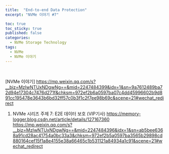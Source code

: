 ```yaml
---
title:  "End-to-end Data Protection"
excerpt: "NVMe 이야기 #7"

toc: true
toc_sticky: true
published: false
categories:
  - NVMe Storage Technology
tags:
  - NVMe
  - NVMe 이야기
---
```


<br>

[NVMe 이야기] https://mp.weixin.qq.com/s?__biz=MzIwNTUxNDgwNg==&mid=2247484399&idx=1&sn=9a7612489ba72d94e17304c7476d271f&chksm=972ef2b6a0597ba07c4dd45996602b9d891cc195478e3643b6bd32ff57c0b3f1c2f7ee98b69c&scene=21#wechat_redirect

1. NVMe 시리즈 주제 7: E2E 데이터 보호 (VIP기사)
https://memory-logger.blog.csdn.net/article/details/127167360
https://mp.weixin.qq.com/s?__biz=MzIwNTUxNDgwNg==&mid=2247484396&idx=1&sn=ab5bee6368a91cd28ac41754a0bc33a3&chksm=972ef2b5a0597ba3565b29898cd880164cef15f1a8e4155e38a66465c1b531121a84934a1c91&scene=21#wechat_redirect
